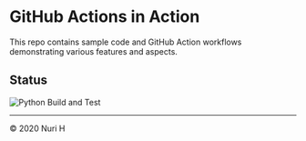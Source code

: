 # GitHub Actions in Action

This repo contains sample code and GitHub Action workflows demonstrating various features and aspects.

## Status
![Python Build and Test](https://github.com/nurih/actions-in-action/workflows/Python%20Build%20and%20Test/badge.svg)

----
&copy; 2020 Nuri H
